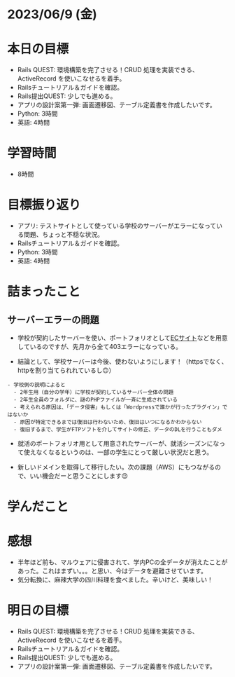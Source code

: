 # 2023/06/9 (金)

# 本日の目標

- Rails QUEST: 環境構築を完了させる！CRUD 処理を実装できる、ActiveRecord を使いこなせるを着手。
- Railsチュートリアル＆ガイドを確認。
- Rails提出QUEST: 少しでも進める。
- アプリの設計案第一弾: 画面遷移図、テーブル定義書を作成したいです。
- Python: 3時間
- 英語: 4時間

# 学習時間
- 8時間

# 目標振り返り

- アプリ: テストサイトとして使っている学校のサーバーがエラーになっている問題、ちょっと不穏な状況。
- Railsチュートリアル＆ガイドを確認。
- Python: 3時間
- 英語: 4時間


# 詰まったこと

## サーバーエラーの問題

- 学校が契約したサーバーを使い、ポートフォリオとして[ECサイト](http://cbc-gict.net/pinna/pinna/)などを用意しているのですが、先月から全て403エラーになっている。

- 結論として、学校サーバーは今後、使わないようにします！（httpsでなく、httpを割り当てられれているし🙃）

```
- 学校側の説明によると
  - 2年生用（自分の学年）に学校が契約しているサーバー全体の問題
  - 2年生全員のフォルダに、謎のPHPファイルが一斉に生成されている
  - 考えられる原因は、「データ侵害」もしくは「Wordpressで誰かが行ったプラグイン」ではないか
  - 原因が特定できるまでは復旧は行わないため、復旧はいつになるかわからない
  - 復旧するまで、学生がFTPソフトを介してサイトの修正、データのDLを行うこともダメ
```

- 就活のポートフォリオ用として用意されたサーバーが、就活シーズンになって使えなくなるというのは、一部の学生にとって厳しい状況だと思う。

- 新しいドメインを取得して移行したい。次の課題（AWS）にもつながるので、いい機会だーと思うことにします😌

# 学んだこと

# 感想

- 半年ほど前も、マルウェアに侵害されて、学内PCの全データが消えたことがあった。これはまずい。。。と思い、今はデータを避難させています。
- 気分転換に、麻辣大学の四川料理を食べました。辛いけど、美味しい！

# 明日の目標

- Rails QUEST: 環境構築を完了させる！CRUD 処理を実装できる、ActiveRecord を使いこなせるを着手。
- Railsチュートリアル＆ガイドを確認。
- Rails提出QUEST: 少しでも進める。
- アプリの設計案第一弾: 画面遷移図、テーブル定義書を作成したいです。
